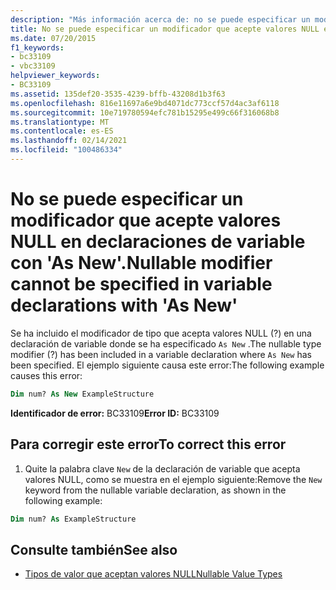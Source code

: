 ```yaml
---
description: "Más información acerca de: no se puede especificar un modificador que acepte valores NULL en declaraciones de variable con ' as New"
title: No se puede especificar un modificador que acepte valores NULL en declaraciones de variable con 'As New'.
ms.date: 07/20/2015
f1_keywords:
- bc33109
- vbc33109
helpviewer_keywords:
- BC33109
ms.assetid: 135def20-3535-4239-bffb-43208d1b3f63
ms.openlocfilehash: 816e11697a6e9bd4071dc773ccf57d4ac3af6118
ms.sourcegitcommit: 10e719780594efc781b15295e499c66f316068b8
ms.translationtype: MT
ms.contentlocale: es-ES
ms.lasthandoff: 02/14/2021
ms.locfileid: "100486334"
---
```

# <a name="nullable-modifier-cannot-be-specified-in-variable-declarations-with-as-new"></a><span data-ttu-id="5b9c1-103">No se puede especificar un modificador que acepte valores NULL en declaraciones de variable con 'As New'.</span><span class="sxs-lookup"><span data-stu-id="5b9c1-103">Nullable modifier cannot be specified in variable declarations with 'As New'</span></span>

<span data-ttu-id="5b9c1-104">Se ha incluido el modificador de tipo que acepta valores NULL (?) en una declaración de variable donde se ha especificado `As New` .</span><span class="sxs-lookup"><span data-stu-id="5b9c1-104">The nullable type modifier (?) has been included in a variable declaration where `As New` has been specified.</span></span> <span data-ttu-id="5b9c1-105">El ejemplo siguiente causa este error:</span><span class="sxs-lookup"><span data-stu-id="5b9c1-105">The following example causes this error:</span></span>  
  
```vb  
Dim num? As New ExampleStructure  
```  
  
 <span data-ttu-id="5b9c1-106">**Identificador de error:** BC33109</span><span class="sxs-lookup"><span data-stu-id="5b9c1-106">**Error ID:** BC33109</span></span>  
  
## <a name="to-correct-this-error"></a><span data-ttu-id="5b9c1-107">Para corregir este error</span><span class="sxs-lookup"><span data-stu-id="5b9c1-107">To correct this error</span></span>  
  
1. <span data-ttu-id="5b9c1-108">Quite la palabra clave `New` de la declaración de variable que acepta valores NULL, como se muestra en el ejemplo siguiente:</span><span class="sxs-lookup"><span data-stu-id="5b9c1-108">Remove the `New` keyword from the nullable variable declaration, as shown in the following example:</span></span>  
  
```vb  
Dim num? As ExampleStructure  
```  
  
## <a name="see-also"></a><span data-ttu-id="5b9c1-109">Consulte también</span><span class="sxs-lookup"><span data-stu-id="5b9c1-109">See also</span></span>

- [<span data-ttu-id="5b9c1-110">Tipos de valor que aceptan valores NULL</span><span class="sxs-lookup"><span data-stu-id="5b9c1-110">Nullable Value Types</span></span>](../programming-guide/language-features/data-types/nullable-value-types.md)
